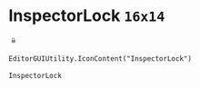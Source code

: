# InspectorLock `16x14`
<img src="/img/InspectorLock.png" width=16 height=14>

``` CSharp
EditorGUIUtility.IconContent("InspectorLock")
```
```
InspectorLock
```
